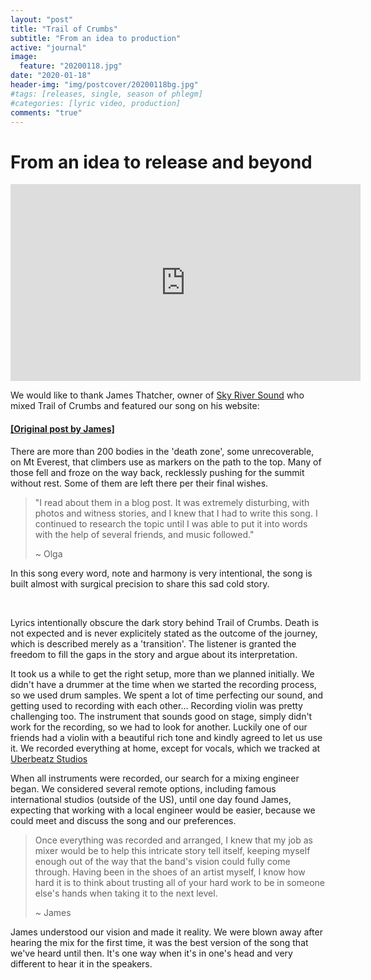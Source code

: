 ```yaml
---
layout: "post"
title: "Trail of Crumbs"
subtitle: "From an idea to production"
active: "journal"
image:
  feature: "20200118.jpg"
date: "2020-01-18"
header-img: "img/postcover/20200118bg.jpg"
#tags: [releases, single, season of phlegm]
#categories: [lyric video, production]
comments: "true"
---
```


<h1>From an idea to release and beyond</h1>

<iframe width="560" height="315" src="https://www.youtube.com/embed/Jf8RqVMxXqE" frameborder="0" allow="accelerometer; autoplay; encrypted-media; gyroscope; picture-in-picture" allowfullscreen></iframe>

<p>We would like to thank James Thatcher, owner of <a href="http://skyriversound.com/">Sky River Sound</a> who mixed Trail of Crumbs and featured our song on his website:</p>
<h4> <a href="http://skyriversound.com/gallery/">[Original post by James]</a> </h4>

<p>There are more than 200 bodies in the 'death zone', some unrecoverable, on Mt Everest, that climbers use as markers on the path to the top. Many of those fell and froze on the way back, recklessly pushing for the summit without rest. Some of them are left there per their final wishes. </p>

> "I read about them in a blog post. It was extremely disturbing, with photos and witness stories, and I knew that I had to write this song. I continued to research the topic until I was able to put it into words with the help of several friends, and music followed."
>
> ~ Olga

<p>In this song every word, note and harmony is very intentional, the song is built almost with surgical precision to share this sad cold story. </p>
<br>
<p>Lyrics intentionally obscure the dark story behind Trail of Crumbs. Death is not expected and is never explicitely stated as the outcome of the journey, which is described merely as a 'transition'. The listener is granted the freedom to fill the gaps in the story and argue about its interpretation.

It took us a while to get the right setup, more than we planned initially. We didn't have a drummer at the time when we started the recording process, so we used drum samples. We spent a lot of time perfecting our sound, and getting used to recording with each other... Recording violin was pretty challenging too. The instrument that sounds good on stage, simply didn't work for the recording, so we had to look for another. Luckily one of our friends had a violin with a beautiful rich tone and kindly agreed to let us use it. We recorded everything at home, except for vocals, which we tracked at <a href="https://www.nwrehearsalstudio.com/studio">Uberbeatz Studios</a>


When all instruments were recorded, our search for a mixing engineer began. We considered several remote options, including famous international studios (outside of the US), until one day found James, expecting that working with a  local engineer would be easier, because we could meet and discuss the song and our preferences.</p>

> Once everything was recorded and arranged, I knew that my job as mixer would be to help this intricate story tell itself, keeping myself enough out of the way that the band's vision could fully come through. Having been in the shoes of an artist myself, I know how hard it is to think about trusting all of your hard work to be in someone else's hands when taking it to the next level. 
>
> ~ James

<p>James understood our vision and made it reality. We were blown away after hearing the mix for the first time, it was the best version of the song that we've heard until then. It's one way when it's in one's head and very different to hear it in the speakers.</p>

<br>
<br>
